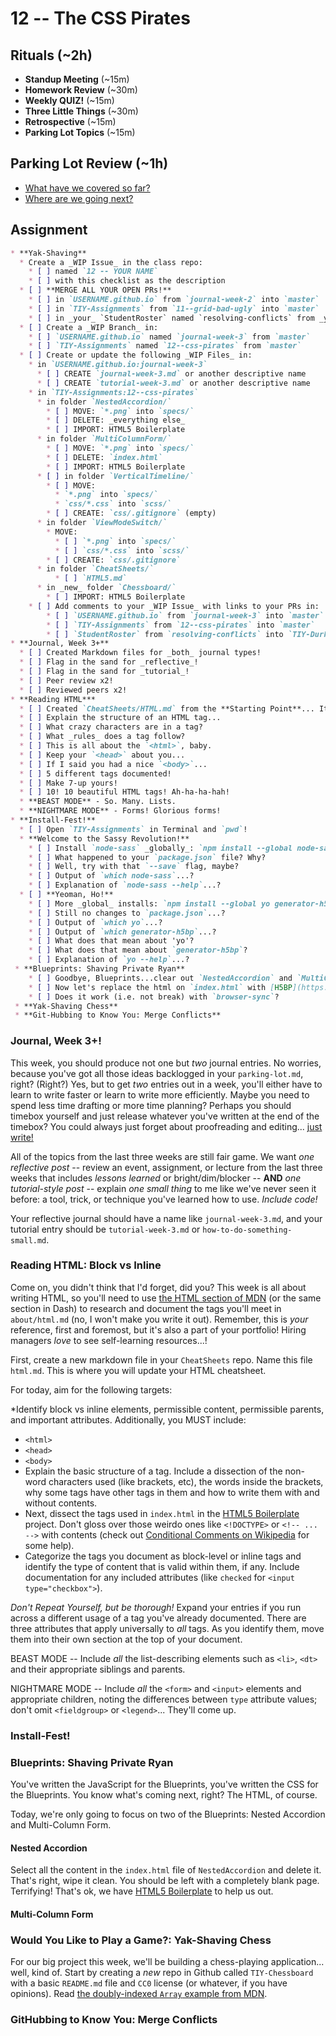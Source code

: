 # 12 -- The CSS Pirates

## Rituals (~2h)

* **Standup Meeting** (~15m)
* **Homework Review** (~30m)
* **Weekly QUIZ!** (~15m)
* **Three Little Things** (~30m)
* **Retrospective** (~15m)
* **Parking Lot Topics** (~15m)

## Parking Lot Review (~1h)

* [What have we covered so far?](https://github.com/TIY-Durham/2015-FALL-FEE/wiki/Parking-Lot)
* [Where are we going next?](https://github.com/TIY-Durham/2015-FALL-FEE/wiki/Course-Timeline)


## Assignment

```markdown
* **Yak-Shaving**
  * Create a _WIP Issue_ in the class repo:
    * [ ] named `12 -- YOUR NAME`
    * [ ] with this checklist as the description
  * [ ] **MERGE ALL YOUR OPEN PRs!**
    * [ ] in `USERNAME.github.io` from `journal-week-2` into `master`
    * [ ] in `TIY-Assignments` from `11--grid-bad-ugly` into `master`
    * [ ] in _your_ `StudentRoster` named `resolving-conflicts` from _your_ `master`
  * [ ] Create a _WIP Branch_ in:
    * [ ] `USERNAME.github.io` named `journal-week-3` from `master`
    * [ ] `TIY-Assignments` named `12--css-pirates` from `master`
  * [ ] Create or update the following _WIP Files_ in:
    * in `USERNAME.github.io:journal-week-3`
      * [ ] CREATE `journal-week-3.md` or another descriptive name
      * [ ] CREATE `tutorial-week-3.md` or another descriptive name
    * in `TIY-Assignments:12--css-pirates`
      * in folder `NestedAccordion/`
        * [ ] MOVE: `*.png` into `specs/`
        * [ ] DELETE: _everything else_
        * [ ] IMPORT: HTML5 Boilerplate
      * in folder `MultiColumnForm/`
        * [ ] MOVE: `*.png` into `specs/`
        * [ ] DELETE: `index.html`
        * [ ] IMPORT: HTML5 Boilerplate
      * [ ] in folder `VerticalTimeline/`
        * [ ] MOVE:
          * `*.png` into `specs/`
          * `css/*.css` into `scss/`
        * [ ] CREATE: `css/.gitignore` (empty)
      * in folder `ViewModeSwitch/`
        * MOVE:
          * [ ] `*.png` into `specs/`
          * [ ] `css/*.css` into `scss/`
        * [ ] CREATE: `css/.gitignore`
      * in folder `CheatSheets/`
          * [ ] `HTML5.md`
      * in _new_ folder `Chessboard/`
        * [ ] IMPORT: HTML5 Boilerplate
    * [ ] Add comments to your _WIP Issue_ with links to your PRs in:
        * [ ] `USERNAME.github.io` from `journal-week-3` into `master`
        * [ ] `TIY-Assignments` from `12--css-pirates` into `master`
        * [ ] `StudentRoster` from `resolving-conflicts` into `TIY-Durham:master`
* **Journal, Week 3+**
  * [ ] Created Markdown files for _both_ journal types!
  * [ ] Flag in the sand for _reflective_!
  * [ ] Flag in the sand for _tutorial_!
  * [ ] Peer review x2!
  * [ ] Reviewed peers x2!
* **Reading HTML***
  * [ ] Created `CheatSheets/HTML.md` from the **Starting Point**... It's a start!
  * [ ] Explain the structure of an HTML tag...
  * [ ] What crazy characters are in a tag?
  * [ ] What _rules_ does a tag follow?
  * [ ] This is all about the `<html>`, baby.
  * [ ] Keep your `<head>` about you...
  * [ ] If I said you had a nice `<body>`...
  * [ ] 5 different tags documented!
  * [ ] Make 7-up yours!
  * [ ] 10! 10 beautiful HTML tags! Ah-ha-ha-hah!
  * **BEAST MODE** - So. Many. Lists.
  * **NIGHTMARE MODE** - Forms! Glorious forms!
* **Install-Fest!**
  * [ ] Open `TIY-Assignments` in Terminal and `pwd`!
  * **Welcome to the Sassy Revolution!**
    * [ ] Install `node-sass` _globally_: `npm install --global node-sass`
    * [ ] What happened to your `package.json` file? Why?
    * [ ] Well, try with that `--save` flag, maybe?
    * [ ] Output of `which node-sass`...?
    * [ ] Explanation of `node-sass --help`...?
  * [ ] **Yeoman, Ho!**
    * [ ] More _global_ installs: `npm install --global yo generator-h5bp`
    * [ ] Still no changes to `package.json`...?
    * [ ] Output of `which yo`...?
    * [ ] Output of `which generator-h5bp`...?
    * [ ] What does that mean about 'yo'?
    * [ ] What does that mean about `generator-h5bp`?
    * [ ] Explanation of `yo --help`...?
 * **Blueprints: Shaving Private Ryan**
    * [ ] Goodbye, Blueprints...clear out `NestedAccordion` and `MultiColumnForm`
    * [ ] Now let's replace the html on `index.html` with [H5BP](https://html5boilerplate.com/)
    * [ ] Does it work (i.e. not break) with `browser-sync`?
 * **Yak-Shaving Chess**
 * **Git-Hubbing to Know You: Merge Conflicts**
```

### Journal, Week 3+!

This week, you should produce not one but _two_ journal entries. No worries, because you've got all those ideas backlogged in your `parking-lot.md`, right? (Right?) Yes, but to get _two_ entries out in a week, you'll either have to learn to write faster or learn to write more efficiently. Maybe you need to spend less time drafting or more time planning? Perhaps you should timebox yourself and just release whatever you've written at the end of the timebox? You could always just forget about proofreading and editing... [just write!](http://john.do/today/)

All of the topics from the last three weeks are still fair game. We want _one reflective post_ -- review an event, assignment, or lecture from the last three weeks that includes _lessons learned_ or bright/dim/blocker -- **AND** _one tutorial-style post_ -- explain _one small thing_ to me like we've never seen it before: a tool, trick, or technique you've learned how to use. _Include code!_

Your reflective journal should have a name like `journal-week-3.md`, and your tutorial entry should be `tutorial-week-3.md` or `how-to-do-something-small.md`.

### Reading HTML: Block vs Inline

Come on, you didn't think that I'd forget, did you? This week is all about writing HTML, so you'll need to use [the HTML section of MDN](https://developer.mozilla.org/en-US/docs/Web/HTML) (or the same section in Dash) to research and document the tags you'll meet in `about/html.md` (no, I won't make you write it out). Remember, this is _your_ reference, first and foremost, but it's also a part of your portfolio! Hiring managers _love_ to see self-learning resources...!

First, create a new markdown file in your `CheatSheets` repo. Name this file `html.md`. This is where you will update your HTML cheatsheet.

For today, aim for the following targets:

*Identify block vs inline elements, permissible content, permissible parents, and important attributes. Additionally, you MUST include:
* `<html>`
* `<head>`
* `<body>`
* Explain the basic structure of a tag. Include a dissection of the non-word characters used (like brackets, etc), the words inside the brackets, why some tags have other tags in them and how to write them with and without contents.
* Next, dissect the tags used in `index.html` in the [HTML5 Boilerplate](http://html5boilerplate.com) project. Don't gloss over those weirdo ones like `<!DOCTYPE>` or `<!-- ... -->` with contents (check out [Conditional Comments on Wikipedia](http://en.m.wikipedia.org/wiki/Conditional_comment) for some help).
* Categorize the tags you document as block-level or inline tags and identify the type of content that is valid within them, if any. Include documentation for any included attributes (like `checked` for `<input type="checkbox">`).

_Don't Repeat Yourself, but be thorough!_ Expand your entries if you run across a different usage of a tag you've already documented. There are three attributes that apply universally to _all_ tags. As you identify them, move them into their own section at the top of your document.

BEAST MODE -- Include _all_ the list-describing elements such as `<li>`, `<dt>` and their appropriate siblings and parents.

NIGHTMARE MODE -- Include _all_ the `<form>` and `<input>` elements and appropriate children, noting the differences between `type` attribute values; don't omit `<fieldgroup>` or `<legend>`... They'll come up.

### Install-Fest!

### Blueprints: Shaving Private Ryan

You've written the JavaScript for the Blueprints, you've written the CSS for the Blueprints. You know what's coming next, right? The HTML, of course. 

Today, we're only going to focus on two of the Blueprints: Nested Accordion and Multi-Column Form.

#### Nested Accordion

Select all the content in the `index.html` file of `NestedAccordion` and delete it. That's right, wipe it clean. You should be left with a completely blank page. Terrifying! That's ok, we have [HTML5 Boilerplate](https://html5boilerplate.com/) to help us out.

#### Multi-Column Form

### Would You Like to Play a Game?: Yak-Shaving Chess

For our big project this week, we'll be building a chess-playing application... well, kind of. Start by creating a _new_ repo in Github called `TIY-Chessboard` with a basic `README.md` file and `CC0` license (or whatever, if you have opinions). Read [the doubly-indexed `Array` example from MDN](https://developer.mozilla.org/en-US/docs/Web/JavaScript/Reference/Global_Objects/Array#Creating_a_two-dimensional_array).

### GitHubbing to Know You: Merge Conflicts
